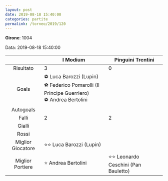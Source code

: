 ```yaml
---
layout: post
date: 2019-08-18 15:40:00
categories: partite
permalink: /torneo/2019/120
---
```

**Girone**: 1004

Data: 2019-08-18 15:40:00

| | I Modium | Pinguini Trentini |
|:-----:|-----|-----|
Risultato|3|0
Goals|⚽ Luca Barozzi (Lupin)<br/>⚽ Federico Pomarolli (Il Principe Guerriero)<br/>⚽ Andrea Bertolini|
Autogoals||
Falli|2|2
Gialli||
Rossi||
Miglior Giocatore|⭐⭐ Luca Barozzi (Lupin)<br/>|
Miglior Portiere|⭐ Andrea Bertolini<br/>|⭐⭐ Leonardo Ceschini (Pan Bauletto)<br/>